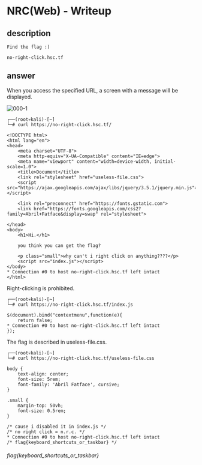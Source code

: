 # NRC(Web) - Writeup

## description

````
Find the flag :)

no-right-click.hsc.tf
````


## answer

When you access the specified URL, a screen with a message will be displayed.

![000-1](https://user-images.githubusercontent.com/45488828/122660390-34832980-d1bc-11eb-8367-204a42609b1f.jpg)


````
┌──(root💀kali)-[~]
└─# curl https://no-right-click.hsc.tf/                                 

<!DOCTYPE html>
<html lang="en">
<head>
    <meta charset="UTF-8">
    <meta http-equiv="X-UA-Compatible" content="IE=edge">
    <meta name="viewport" content="width=device-width, initial-scale=1.0">
    <title>Document</title>
    <link rel="stylesheet" href="useless-file.css">
    <script src="https://ajax.googleapis.com/ajax/libs/jquery/3.5.1/jquery.min.js"></script>

    <link rel="preconnect" href="https://fonts.gstatic.com">
    <link href="https://fonts.googleapis.com/css2?family=Abril+Fatface&display=swap" rel="stylesheet">

</head>
<body>
    <h1>Hi.</h1>
    
    you think you can get the flag?

    <p class="small">why can't i right click on anything????</p>
    <script src="index.js"></script>
</body>
* Connection #0 to host no-right-click.hsc.tf left intact
</html>
````

Right-clicking is prohibited.
````                                                                                                                                              
┌──(root💀kali)-[~]
└─# curl https://no-right-click.hsc.tf/index.js

$(document).bind("contextmenu",function(e){
    return false;
* Connection #0 to host no-right-click.hsc.tf left intact
});
````    

The flag is described in useless-file.css.
````  
┌──(root💀kali)-[~]
└─# curl https://no-right-click.hsc.tf/useless-file.css

body {
    text-align: center;
    font-size: 5rem;
    font-family: 'Abril Fatface', cursive;
}

.small {
    margin-top: 50vh;
    font-size: 0.5rem;
}

/* cause i disabled it in index.js */
/* no right click = n.r.c. */
* Connection #0 to host no-right-click.hsc.tf left intact
/* flag{keyboard_shortcuts_or_taskbar} */                                                                                                                                                  

````

###### flag{keyboard_shortcuts_or_taskbar}
